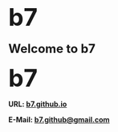 <h1 id="b7"><strong><font size="7">b7</font></strong></h2>
<p><strong><font size="5">Welcome to b7</font></strong></p>
<p><strong><font size="7">b7</font></strong></p>

**URL: <a href="https://b7.github.io/">b7.github.io</a>**

**E-Mail: <a href="mailyo:b7.github@gmail.com">b7.github@gmail.com</a>**
